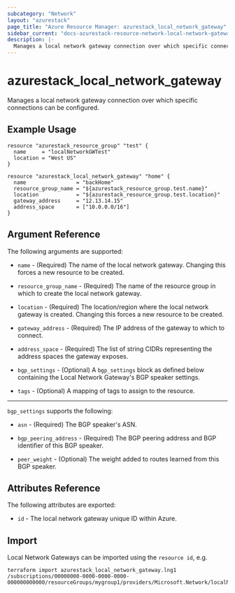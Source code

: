 ```yaml
---
subcategory: "Network"
layout: "azurestack"
page_title: "Azure Resource Manager: azurestack_local_network_gateway"
sidebar_current: "docs-azurestack-resource-network-local-network-gateway"
description: |-
  Manages a local network gateway connection over which specific connections can be configured.
---
```


# azurestack_local_network_gateway

Manages a local network gateway connection over which specific connections can be configured.

## Example Usage

```hcl
resource "azurestack_resource_group" "test" {
  name     = "localNetworkGWTest"
  location = "West US"
}

resource "azurestack_local_network_gateway" "home" {
  name                = "backHome"
  resource_group_name = "${azurestack_resource_group.test.name}"
  location            = "${azurestack_resource_group.test.location}"
  gateway_address     = "12.13.14.15"
  address_space       = ["10.0.0.0/16"]
}
```

## Argument Reference

The following arguments are supported:

* `name` - (Required) The name of the local network gateway. Changing this
    forces a new resource to be created.

* `resource_group_name` - (Required) The name of the resource group in which to
    create the local network gateway.

* `location` - (Required) The location/region where the local network gateway is
    created. Changing this forces a new resource to be created.

* `gateway_address` - (Required) The IP address of the gateway to which to
    connect.

* `address_space` - (Required) The list of string CIDRs representing the
    address spaces the gateway exposes.

* `bgp_settings` - (Optional) A `bgp_settings` block as defined below containing the
    Local Network Gateway's BGP speaker settings.

* `tags` - (Optional) A mapping of tags to assign to the resource.

---

`bgp_settings` supports the following:

* `asn` - (Required) The BGP speaker's ASN.

* `bgp_peering_address` - (Required) The BGP peering address and BGP identifier
    of this BGP speaker.

* `peer_weight` - (Optional) The weight added to routes learned from this
    BGP speaker.

## Attributes Reference

The following attributes are exported:

* `id` - The local network gateway unique ID within Azure.

## Import

Local Network Gateways can be imported using the `resource id`, e.g.

```shell
terraform import azurestack_local_network_gateway.lng1 /subscriptions/00000000-0000-0000-0000-000000000000/resourceGroups/mygroup1/providers/Microsoft.Network/localNetworkGateways/lng1
```
